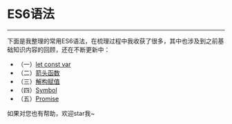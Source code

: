# ES6语法

***

下面是我整理的常用ES6语法，在梳理过程中我收获了很多，其中也涉及到之前基础知识内容的回顾，还在不断更新中：

- （一）[let const var](https://github.com/xulei1998/ES6/blob/main/ES6%EF%BC%88%E4%B8%80%EF%BC%89let%20const%20var.md)
- （二）[箭头函数](https://github.com/xulei1998/ES6/blob/main/ES6%EF%BC%88%E4%BA%8C%EF%BC%89%E7%AE%AD%E5%A4%B4%E5%87%BD%E6%95%B0.md)
- （三）[解构赋值](https://github.com/xulei1998/ES6/blob/main/ES6%EF%BC%88%E4%BA%8C%EF%BC%89%E7%AE%AD%E5%A4%B4%E5%87%BD%E6%95%B0.md)
- （四）[Symbol](https://github.com/xulei1998/ES6/blob/main/ES6%EF%BC%88%E5%9B%9B%EF%BC%89symbol%E6%95%B0%E6%8D%AE%E7%B1%BB%E5%9E%8B.md)
- （五）[Promise]()

如果对您也有帮助，欢迎star我~
